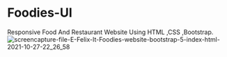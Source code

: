 # Foodies-UI
Responsive Food And Restaurant Website Using HTML ,CSS ,Bootstrap.
![screencapture-file-E-Felix-It-Foodies-website-bootstrap-5-index-html-2021-10-27-22_26_58](https://user-images.githubusercontent.com/43902199/139302462-ae205ac0-6c31-4a4a-8f0d-aa33b58e2e75.png)



